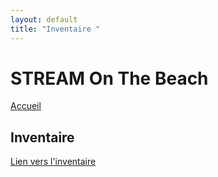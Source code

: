 ```yaml
---
layout: default
title: "Inventaire "
---
```

# STREAM On The Beach

[Accueil]( ./index.html )

## Inventaire

[Lien vers l'inventaire](https://docs.google.com/spreadsheets/d/1jQNdvC_8eyw4zMzWHGRQBNFa6LbhS-z-i88EaQMoMiQ/edit#gid=1614345262)
